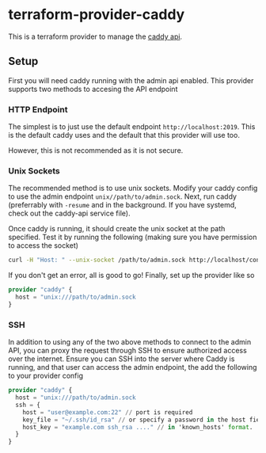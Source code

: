 # terraform-provider-caddy

This is a terraform provider to manage the [caddy api](https://caddyserver.com/).

## Setup

First you will need caddy running with the admin api enabled. This provider supports two methods to accesing the API endpoint

### HTTP Endpoint

The simplest is to just use the default endpoint `http://localhost:2019`.
This is the default caddy uses and the default that this provider will use too.

However, this is not recommended as it is not secure.

### Unix Sockets

The recommended method is to use unix sockets. Modify your caddy config to use the admin endpoint `unix//path/to/admin.sock`.
Next, run caddy (preferrably with `-resume` and in the background. If you have systemd, check out the caddy-api service file).

Once caddy is running, it should create the unix socket at the path specified. Test it by running the following (making sure you have permission to access the socket)

```sh
curl -H "Host: " --unix-socket /path/to/admin.sock http://localhost/config/
```

If you don't get an error, all is good to go! Finally, set up the provider like so

```tf
provider "caddy" {
  host = "unix:///path/to/admin.sock
}
```

### SSH

In addition to using any of the two above methods to connect to the admin API, you can proxy the request through SSH to ensure authorized access over the internet.
Ensure you can SSH into the server where Caddy is running, and that user can access the admin endpoint, the add the following to your provider config

```tf
provider "caddy" {
  host = "unix:///path/to/admin.sock
  ssh = {
    host = "user@example.com:22" // port is required
    key_file = "~/.ssh/id_rsa" // or specify a password in the host field 'user:pass@example.com:22'
    host_key = "example.com ssh_rsa ...." // in 'known_hosts' format.
  }
}
```
